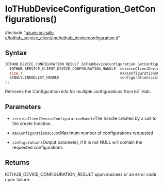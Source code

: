 # IoTHubDeviceConfiguration_GetConfigurations()

\#include "[azure-iot-sdk-c/iothub_service_client/inc/iothub_deviceconfiguration.h](../iot-c-ref-iothub-deviceconfiguration-h.md)"  

## Syntax

```C
IOTHUB_DEVICE_CONFIGURATION_RESULT IoTHubDeviceConfiguration_GetConfigurations(
  IOTHUB_SERVICE_CLIENT_DEVICE_CONFIGURATION_HANDLE  serviceClientDeviceConfigurationHandle,
  size_t                                             maxConfigurationsCount,
  SINGLYLINKEDLIST_HANDLE                            configurationsList
);
```

Retrieves the Configuration info for multiple configurations from IoT Hub.

## Parameters
* `serviceClientDeviceConfigurationHandle`The handle created by a call to the create function. 

* `maxConfigurationsCount`Maximum number of configurations requested 

* `configurations`Output parameter, if it is not NULL will contain the requested configurations

## Returns
IOTHUB_DEVICE_CONFIGURATION_RESULT upon success or an error code upon failure.

